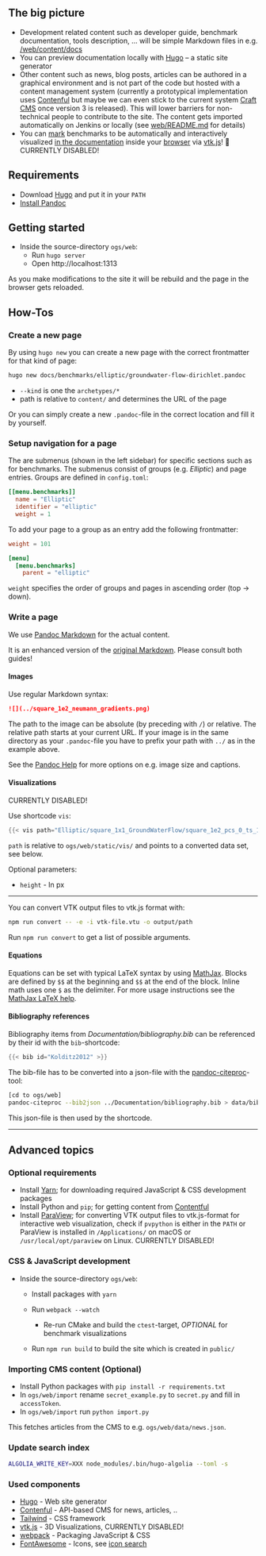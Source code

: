 ## The big picture

- Development related content such as developer guide, benchmark documentation, tools description, ... will be simple Markdown files in e.g. [/web/content/docs](https://github.com/bilke/ogs/blob/web-hugo/web/content/docs/benchmarks/elliptic/groundwater-flow-neumann.md)
- You can preview documentation locally with [Hugo](https://gohugo.io) – a static site generator
- Other content such as news, blog posts, articles can be authored in a graphical environment and is not part of the code but hosted with a content management system (currently a prototypical implementation uses [Contenful](https://www.contentful.com/) but maybe we can even stick to the current system [Craft CMS](https://craftcms.com/) once version 3 is released). This will lower barriers for non-technical people to contribute to the site. The content gets imported automatically on Jenkins or locally (see [web/README.md](https://github.com/bilke/ogs/blob/web-hugo/web/README.md) for details)
- You can [mark](https://github.com/bilke/ogs/blob/web-hugo/ProcessLib/GroundwaterFlow/CMakeLists.txt#L80) benchmarks to be automatically and interactively visualized [in the documentation](https://github.com/bilke/ogs/commit/d4fc7d94a3821a6b4483a1d7aeaabd6ee391c449#diff-2f5b1ac2a759aa09b2d3f5cc1ece45ceR108) inside your [browser](https://dev.opengeosys.org/docs/benchmarks/elliptic/groundwater-flow-neumann/#results-and-evaluation) via [vtk.js](https://kitware.github.io/vtk-js/)! 🍻 CURRENTLY DISABLED!

## Requirements

- Download [Hugo](https://gohugo.io/#action) and put it in your `PATH`
- [Install Pandoc](https://pandoc.org/installing.html)

## Getting started

- Inside the source-directory `ogs/web`:
  - Run `hugo server`
  - Open http://localhost:1313

As you make modifications to the site it will be rebuild and the page in the browser gets reloaded.

## How-Tos

### Create a new page

By using `hugo new` you can create a new page with the correct frontmatter for that kind of page:

```bash
hugo new docs/benchmarks/elliptic/groundwater-flow-dirichlet.pandoc
```

- `--kind` is one the `archetypes/*`
- path is relative to `content/` and determines the URL of the page

Or you can simply create a new `.pandoc`-file in the correct location and fill it by yourself.

### Setup navigation for a page

The are submenus (shown in the left sidebar) for specific sections such as for benchmarks. The submenus consist of groups (e.g. *Elliptic*) and page entries. Groups are defined in `config.toml`:

```toml
[[menu.benchmarks]]
  name = "Elliptic"
  identifier = "elliptic"
  weight = 1
```

To add your page to a group as an entry add the following frontmatter:

```toml
weight = 101

[menu]
  [menu.benchmarks]
    parent = "elliptic"
```

`weight` specifies the order of groups and pages in ascending order (top -> down).

### Write a page

We use [Pandoc Markdown](https://pandoc.org/MANUAL.html#pandocs-markdown) for the actual content.

It is an enhanced version of the [original Markdown](http://daringfireball.net/projects/markdown/). Please consult both guides!

#### Images

Use regular Markdown syntax:

```md
![](../square_1e2_neumann_gradients.png)
```

The path to the image can be absolute (by preceding with `/`) or relative. The relative path starts at your current URL. If your image is in the same directory as your `.pandoc`-file you have to prefix your path with `../` as in the example above.

See the [Pandoc Help](https://pandoc.org/MANUAL.html#images) for more options on e.g. image size and captions.

#### Visualizations

CURRENTLY DISABLED!

Use shortcode `vis`:

```go
{{< vis path="Elliptic/square_1x1_GroundWaterFlow/square_1e2_pcs_0_ts_1_t_1.000000.vtu" [height="300"] >}}
```

`path` is relative to `ogs/web/static/vis/` and points to a converted data set, see below.

Optional parameters:

- `height` - In px

----

You can convert VTK output files to vtk.js format with:

```bash
npm run convert -- -e -i vtk-file.vtu -o output/path
```

Run `npm run convert` to get a list of possible arguments.

#### Equations

Equations can be set with typical LaTeX syntax by using [MathJax](https://www.mathjax.org/). Blocks are defined by `$$` at the beginning and `$$` at the end of the block. Inline math uses one `$` as the delimiter. For more usage instructions see the [MathJax LaTeX help](http://docs.mathjax.org/en/latest/tex.html).

#### Bibliography references

Bibliography items from *Documentation/bibliography.bib* can be referenced by their id with the `bib`-shortcode:

```go
{{< bib id="Kolditz2012" >}}
```

The bib-file has to be converted into a json-file with the [pandoc-citeproc](https://github.com/jgm/pandoc-citeproc)-tool:

```sh
[cd to ogs/web]
pandoc-citeproc --bib2json ../Documentation/bibliography.bib > data/bibliography.json
```

This json-file is then used by the shortcode.

---

## Advanced topics

### Optional requirements

- Install [Yarn](https://yarnpkg.com/en/docs/install); for downloading required JavaScript & CSS development packages
- Install Python and `pip`; for getting content from [Contentful](https://contentful.com)
- Install [ParaView](http://www.paraview.org/download/); for converting VTK output files to vtk.js-format for interactive web visualization, check if `pvpython` is either in the `PATH` or ParaView is installed in `/Applications/` on macOS or `/usr/local/opt/paraview` on Linux. CURRENTLY DISABLED!

### CSS & JavaScript development

- Inside the source-directory `ogs/web`:
  - Install packages with `yarn`
  - Run `webpack --watch`

    - Re-run CMake and build the `ctest`-target, *OPTIONAL* for benchmark visualizations
  - Run `npm run build` to build the site which is created in `public/`

### Importing CMS content (Optional)

- Install Python packages with `pip install -r requirements.txt`
- In `ogs/web/import` rename `secret_example.py` to `secret.py` and fill in `accessToken`.
- In `ogs/web/import` run `python import.py`

This fetches articles from the CMS to e.g. `ogs/web/data/news.json`.

### Update search index

```bash
ALGOLIA_WRITE_KEY=XXX node_modules/.bin/hugo-algolia --toml -s
```

### Used components

- [Hugo](https://gothugo.com) - Web site generator
- [Contenful](https://www.contentful.com/) -  API-based CMS for news, articles, ..
- [Tailwind](https://tailwindcss.com/docs/what-is-tailwind) - CSS framework
- [vtk.js](https://kitware.github.io/vtk-js/) - 3D Visualizations, CURRENTLY DISABLED!
- [webpack](https://webpack.github.io/) - Packaging JavaScript & CSS
- [FontAwesome](https://fontawesome.com) - Icons, see [icon search](https://fontawesome.com/icons?d=gallery)
